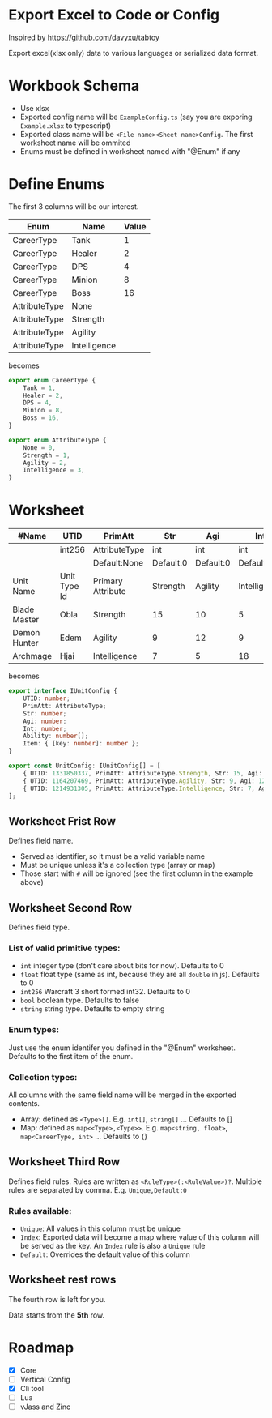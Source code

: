 # Export Excel to Code or Config

Inspired by https://github.com/davyxu/tabtoy

Export excel(xlsx only) data to various languages or serialized data format.

# Workbook Schema

- Use xlsx
- Exported config name will be `ExampleConfig.ts` (say you are exporing `Example.xlsx` to typescript)
- Exported class name will be `<File name><Sheet name>Config`. The first worksheet name will be ommited
- Enums must be defined in worksheet named with "@Enum" if any

# Define Enums

The first 3 columns will be our interest.

Enum|Name|Value
---|---|---
CareerType|Tank|1
CareerType|Healer|2
CareerType|DPS|4
CareerType|Minion|8
CareerType|Boss|16
AttributeType|None|
AttributeType|Strength|
AttributeType|Agility|
AttributeType|Intelligence|

becomes

``` typescript
export enum CareerType {
    Tank = 1,
    Healer = 2,
    DPS = 4,
    Minion = 8,
    Boss = 16,
}

export enum AttributeType {
    None = 0,
    Strength = 1,
    Agility = 2,
    Intelligence = 3,
}

```

# Worksheet

#Name|UTID|PrimAtt|Str|Agi|Int|Ability|Ability|Item
---|---|---|---|---|---|---|---|---
||int256|AttributeType|int|int|int|int256[]|int256[]|map<int256,int>
|||Default:None|Default:0|Default:0|Default:0|||
Unit Name|Unit Type Id|Primary Attribute|Strength|Agility|Intelligence|Abilities|Abilities|Items
Blade Master|Obla|Strength|15|10|5|AOwk|AOww|rde2:1,rst1:2
Demon Hunter|Edem|Agility|9|12|9|AEmb||mcou:1
Archmage|Hjai|Intelligence|7|5|18|Ahbz,AHfs|AHwe|

becomes

``` typescript
export interface IUnitConfig {
    UTID: number;
    PrimAtt: AttributeType;
    Str: number;
    Agi: number;
    Int: number;
    Ability: number[];
    Item: { [key: number]: number };
}

export const UnitConfig: IUnitConfig[] = [
    { UTID: 1331850337, PrimAtt: AttributeType.Strength, Str: 15, Agi: 10, Int: 5, Ability: [1095726955, 1095726967], Item: { [1919182130]: 1, [1920169009]: 2 } },
    { UTID: 1164207469, PrimAtt: AttributeType.Agility, Str: 9, Agi: 12, Int: 9, Ability: [1095069026], Item: { [1835233141]: 1 } },
    { UTID: 1214931305, PrimAtt: AttributeType.Intelligence, Str: 7, Agi: 5, Int: 18, Ability: [1097359994, 1095263859, 1095265652], Item: {  } },
];

```

## Worksheet Frist Row

Defines field name.

- Served as identifier, so it must be a valid variable name
- Must be unique unless it's a collection type (array or map)
- Those start with `#` will be ignored (see the first column in the example above)

## Worksheet Second Row

Defines field type.

### List of valid primitive types:

- `int` integer type (don't care about bits for now). Defaults to 0
- `float` float type (same as int, because they are all `double` in js). Defaults to 0
- `int256` Warcraft 3 short formed int32. Defaults to 0
- `bool` boolean type. Defaults to false
- `string` string type. Defaults to empty string

### Enum types:

Just use the enum identifer you defined in the "@Enum" worksheet. Defaults to the first item of the enum.

### Collection types:

All columns with the same field name will be merged in the exported contents.

- Array: defined as `<Type>[]`. E.g. `int[]`, `string[]` ... Defaults to []
- Map: defined as `map<<Type>,<Type>>`. E.g. `map<string, float>`, `map<CareerType, int>` ... Defaults to {}

## Worksheet Third Row

Defines field rules. Rules are written as `<RuleType>(:<RuleValue>)?`. Multiple rules are separated by comma. E.g. `Unique,Default:0`

### Rules available:

- `Unique`: All values in this column must be unique
- `Index`: Exported data will become a map where value of this column will be served as the key. An `Index` rule is also a `Unique` rule
- `Default`: Overrides the default value of this column

## Worksheet rest rows

The fourth row is left for you.

Data starts from the **5th** row.

# Roadmap

- [x] Core
- [ ] Vertical Config
- [x] Cli tool
- [ ] Lua
- [ ] vJass and Zinc
